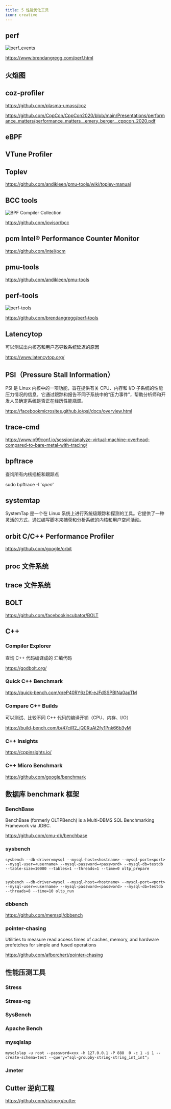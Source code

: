 ```yaml
---
title: 5 性能优化工具
icon: creative
---
```


## perf

![perf_events](https://www.brendangregg.com/perf_events/perf_events_map.png)

<https://www.brendangregg.com/perf.html>

## 火焰图

## coz-profiler

<https://github.com/plasma-umass/coz>

<https://github.com/CppCon/CppCon2020/blob/main/Presentations/performance_matters/performance_matters__emery_berger__cppcon_2020.pdf>

## eBPF

## VTune Profiler

## Toplev

<https://github.com/andikleen/pmu-tools/wiki/toplev-manual>

## BCC tools

![BPF Compiler Collection ](https://github.com/iovisor/bcc/raw/master/images/bcc_tracing_tools_2019.png)

<https://github.com/iovisor/bcc>

## pcm  Intel® Performance Counter Monitor

<https://github.com/intel/pcm>

## pmu-tools

<https://github.com/andikleen/pmu-tools>

## perf-tools

![perf-tools](https://github.com/brendangregg/perf-tools/raw/master/images/perf-tools_2016.png)

<https://github.com/brendangregg/perf-tools>

## Latencytop

可以测试出内核态和用户态导致系统延迟的原因

<https://www.latencytop.org/>

## PSI（Pressure Stall Information）

PSI 是 Linux 内核中的一项功能，旨在提供有关 CPU、内存和 I/O 子系统的性能压力情况的信息。它通过跟踪和报告不同子系统中的“压力事件”，帮助分析师和开发人员确定系统是否正在经历性能瓶颈。

<https://facebookmicrosites.github.io/psi/docs/overview.html>

## trace-cmd

<https://www.p99conf.io/session/analyze-virtual-machine-overhead-compared-to-bare-metal-with-tracing/>

## bpftrace

查询所有内核插桩和跟踪点

sudo bpftrace -l '*open*'

## systemtap

SystemTap 是一个在 Linux 系统上进行系统级跟踪和探测的工具。它提供了一种灵活的方式，通过编写脚本来捕获和分析系统的内核和用户空间活动。

## orbit C/C++ Performance Profiler

<https://github.com/google/orbit>

## proc 文件系统

## trace 文件系统

## BOLT

<https://github.com/facebookincubator/BOLT>


## C++

### Compiler Explorer

查询 C++ 代码编译成的 汇编代码

<https://godbolt.org/>

### Quick C++ Benchmark

<https://quick-bench.com/q/eP40RY6zDK-eJFdSSPBINa0apTM>

### Compare C++ Builds

可以测试、比较不同 C++ 代码的编译开销（CPU、内存、I/O）

<https://build-bench.com/b/47ciR2_jQ0RuAt2fy1Pnk66b3yM>

### C++ Insights

<https://cppinsights.io/>

### C++ Micro Benchmark

<https://github.com/google/benchmark>


## 数据库 benchmark 框架

### BenchBase

BenchBase (formerly OLTPBench) is a Multi-DBMS SQL Benchmarking Framework via JDBC.

<https://github.com/cmu-db/benchbase>

### sysbench

```
sysbench --db-driver=mysql --mysql-host=<hostname> --mysql-port=<port> --mysql-user=<username> --mysql-password=<password> --mysql-db=testdb --table-size=10000 --tables=1 --threads=1 --time=0 oltp_prepare


sysbench --db-driver=mysql --mysql-host=<hostname> --mysql-port=<port> --mysql-user=<username> --mysql-password=<password> --mysql-db=testdb
--threads=8 --time=10 oltp_run
```

### dbbench

<https://github.com/memsql/dbbench>

### pointer-chasing

Utilities to measure read access times of caches, memory, and hardware prefetches for simple and fused operations

<https://github.com/afborchert/pointer-chasing>

## 性能压测工具

### Stress

### Stress-ng

### SysBench

### Apache Bench

### mysqlslap

```
mysqlslap -u root --password=xxx -h 127.0.0.1 -P 888  0 -c 1 -i 1 --create-schema=test --query="sql-groupby-string-string_int_int";
```

### Jmeter

## Cutter 逆向工程

<https://github.com/rizinorg/cutter>




